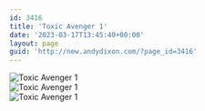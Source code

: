```yaml
---
id: 3416
title: 'Toxic Avenger 1'
date: '2023-03-17T13:45:40+00:00'
layout: page
guid: 'http://new.andydixon.com/?page_id=3416'
---
```


![Toxic Avenger 1](https://i0.wp.com/assets.g8x2.ldn.idrivee2-23.com/posters/Toxic%20Avenger%201%2001.jpg?w=1200&ssl=1 "Toxic Avenger 1")  
![Toxic Avenger 1](https://i0.wp.com/assets.g8x2.ldn.idrivee2-23.com/posters/Toxic%20Avenger%201%2002.jpg?w=1200&ssl=1 "Toxic Avenger 1")  
![Toxic Avenger 1](https://i0.wp.com/assets.g8x2.ldn.idrivee2-23.com/posters/Toxic%20Avenger%201%2003.jpg?w=1200&ssl=1 "Toxic Avenger 1")